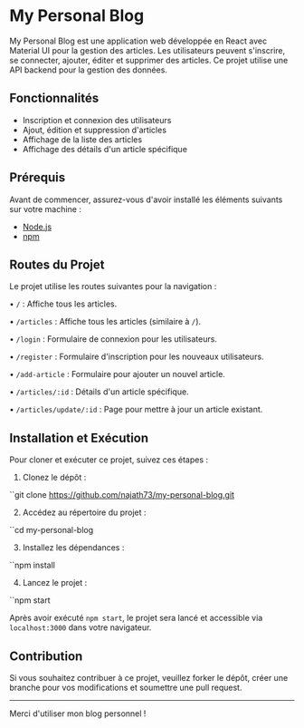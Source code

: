 # My Personal Blog

My Personal Blog est une application web développée en React avec Material UI pour la gestion des articles. Les utilisateurs peuvent s'inscrire, se connecter, ajouter, éditer et supprimer des articles. Ce projet utilise une API backend pour la gestion des données.


## Fonctionnalités
- Inscription et connexion des utilisateurs
- Ajout, édition et suppression d'articles
- Affichage de la liste des articles
- Affichage des détails d'un article spécifique

## Prérequis
Avant de commencer, assurez-vous d'avoir installé les éléments suivants sur votre machine :
- [Node.js](https://nodejs.org/en/)
- [npm](https://www.npmjs.com/)


## Routes du Projet

Le projet utilise les routes suivantes pour la navigation :

•  `/` : Affiche tous les articles.

•  `/articles` : Affiche tous les articles (similaire à `/`).

•  `/login` : Formulaire de connexion pour les utilisateurs.

•  `/register` : Formulaire d'inscription pour les nouveaux utilisateurs.

•  `/add-article` : Formulaire pour ajouter un nouvel article.

•  `/articles/:id` : Détails d'un article spécifique.

•  `/articles/update/:id` : Page pour mettre à jour un article existant.


## Installation et Exécution

Pour cloner et exécuter ce projet, suivez ces étapes :

1. Clonez le dépôt :

``git clone https://github.com/najath73/my-personal-blog.git

2. Accédez au répertoire du projet :

``cd my-personal-blog

3. Installez les dépendances :

``npm install

4. Lancez le projet :

``npm start


Après avoir exécuté `npm start`, le projet sera lancé et accessible via `localhost:3000` dans votre navigateur.

## Contribution

Si vous souhaitez contribuer à ce projet, veuillez forker le dépôt, créer une branche pour vos modifications et soumettre une pull request.

---

Merci d'utiliser mon blog personnel !
